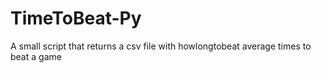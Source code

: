 # TimeToBeat-Py
A small script that returns a csv file with howlongtobeat average times to beat a game
